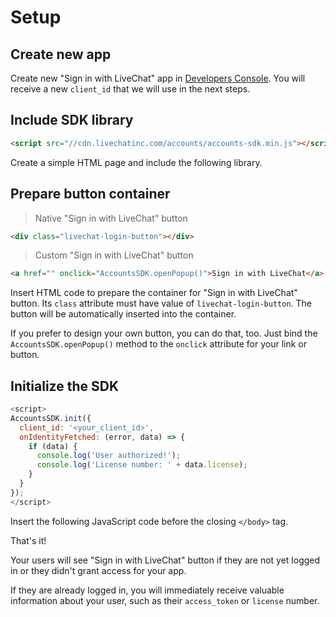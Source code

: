 # Setup

## Create new app
Create new "Sign in with LiveChat" app in <a href="https://developers.livechatinc.com/console/">Developers Console</a>. You will receive a new `client_id` that we will use in the next steps.

## Include SDK library
```html
<script src="//cdn.livechatinc.com/accounts/accounts-sdk.min.js"></script>
```
Create a simple HTML page and include the following library.

## Prepare button container

> Native "Sign in with LiveChat" button

```html
<div class="livechat-login-button"></div>
```

> Custom "Sign in with LiveChat" button

```html
<a href="" onclick="AccountsSDK.openPopup()">Sign in with LiveChat</a>
```

Insert HTML code to prepare the container for "Sign in with LiveChat" button. Its `class` attribute must have value of `livechat-login-button`. The button will be automatically inserted into the container.

If you prefer to design your own button, you can do that, too. Just bind the `AccountsSDK.openPopup()` method to the `onclick` attribute for your link or button.


## Initialize the SDK

```js
<script>
AccountsSDK.init({
  client_id: '<your_client_id>',
  onIdentityFetched: (error, data) => {
    if (data) {
      console.log('User authorized!');
      console.log('License number: ' + data.license);
    }
  }
});
</script>
```

Insert the following JavaScript code before the closing `</body>` tag.

That's it!

Your users will see "Sign in with LiveChat" button if they are not yet logged in or they didn't grant access for your app.

If they are already logged in, you will immediately receive valuable information about your user, such as their `access_token` or `license` number.
